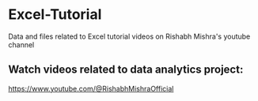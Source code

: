 # Excel-Tutorial
Data and files related to Excel tutorial videos on Rishabh Mishra's youtube channel 

## Watch videos related to data analytics project: 
https://www.youtube.com/@RishabhMishraOfficial 
